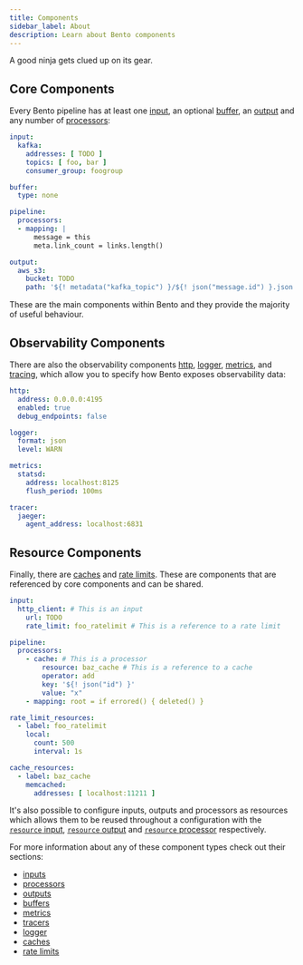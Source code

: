 ```yaml
---
title: Components
sidebar_label: About
description: Learn about Bento components
---
```


A good ninja gets clued up on its gear.

## Core Components

Every Bento pipeline has at least one [input][inputs], an optional [buffer][buffers], an [output][outputs] and any number of [processors][processors]:

```yaml
input:
  kafka:
    addresses: [ TODO ]
    topics: [ foo, bar ]
    consumer_group: foogroup

buffer:
  type: none

pipeline:
  processors:
  - mapping: |
      message = this
      meta.link_count = links.length()

output:
  aws_s3:
    bucket: TODO
    path: '${! metadata("kafka_topic") }/${! json("message.id") }.json'
```

These are the main components within Bento and they provide the majority of useful behaviour.

## Observability Components

There are also the observability components [http][http], [logger][logger], [metrics][metrics], and [tracing][tracers], which allow you to specify how Bento exposes observability data:

```yaml
http:
  address: 0.0.0.0:4195
  enabled: true
  debug_endpoints: false

logger:
  format: json
  level: WARN

metrics:
  statsd:
    address: localhost:8125
    flush_period: 100ms

tracer:
  jaeger:
    agent_address: localhost:6831
```

## Resource Components

Finally, there are [caches][caches] and [rate limits][rate_limits]. These are components that are referenced by core components and can be shared.

```yaml
input:
  http_client: # This is an input
    url: TODO
    rate_limit: foo_ratelimit # This is a reference to a rate limit

pipeline:
  processors:
    - cache: # This is a processor
        resource: baz_cache # This is a reference to a cache
        operator: add
        key: '${! json("id") }'
        value: "x"
    - mapping: root = if errored() { deleted() }

rate_limit_resources:
  - label: foo_ratelimit
    local:
      count: 500
      interval: 1s

cache_resources:
  - label: baz_cache
    memcached:
      addresses: [ localhost:11211 ]
```

It's also possible to configure inputs, outputs and processors as resources which allows them to be reused throughout a configuration with the [`resource` input][inputs.resource], [`resource` output][outputs.resource] and [`resource` processor][processors.resource] respectively.

For more information about any of these component types check out their sections:

- [inputs][inputs]
- [processors][processors]
- [outputs][outputs]
- [buffers][buffers]
- [metrics][metrics]
- [tracers][tracers]
- [logger][logger]
- [caches][caches]
- [rate limits][rate_limits]

[inputs]: /docs/components/inputs/about
[inputs.resource]: /docs/components/inputs/resource
[processors]: /docs/components/processors/about
[processors.resource]: /docs/components/processors/resource
[outputs]: /docs/components/outputs/about
[outputs.resource]: /docs/components/outputs/resource
[buffers]: /docs/components/buffers/about
[metrics]: /docs/components/metrics/about
[tracers]: /docs/components/tracers/about
[logger]: /docs/components/logger/about
[http]: /docs/components/http/about
[caches]: /docs/components/caches/about
[rate_limits]: /docs/components/rate_limits/about
